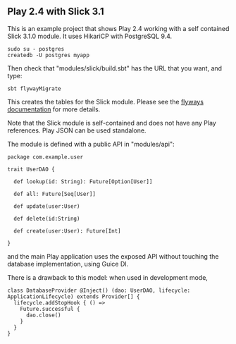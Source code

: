 ## Play 2.4 with Slick 3.1

This is an example project that shows Play 2.4 working with a self contained Slick 3.1.0 module.  It uses HikariCP with PostgreSQL 9.4.


```
sudo su - postgres
createdb -U postgres myapp
```

Then check that "modules/slick/build.sbt" has the URL that you want, and type:

```
sbt flywayMigrate
```

This creates the tables for the Slick module.  Please see the [flyways documentation](http://flywaydb.org/getstarted/firststeps/sbt.html) for more details.



Note that the Slick module is self-contained and does not have any Play references.  Play JSON can be used standalone.  

The module is defined with a public API in "modules/api":

```
package com.example.user

trait UserDAO {

  def lookup(id: String): Future[Option[User]]

  def all: Future[Seq[User]]

  def update(user:User)

  def delete(id:String)

  def create(user:User): Future[Int]

}
```

and the main Play application uses the exposed API without touching the database implementation, using Guice DI.

There is a drawback to this model: when used in development mode, 

```
class DatabaseProvider @Inject() (dao: UserDAO, lifecycle: ApplicationLifecycle) extends Provider[] {
  lifecycle.addStopHook { () =>
    Future.successful {
      dao.close()
    }
  }
}
```
